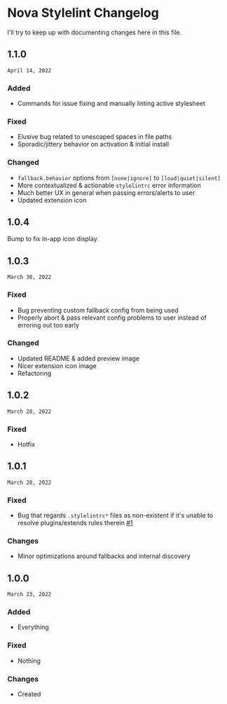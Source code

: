 # Nova Stylelint Changelog
I'll try to keep up with documenting changes here in this file.

## 1.1.0
`April 14, 2022`

### Added
- Commands for issue fixing and manually linting active stylesheet

### Fixed
- Elusive bug related to unescaped spaces in file paths
- Sporadic/jittery behavior on activation & initial install

### Changed
- `fallback.behavior` options from `[none|ignore]` to `[loud|quiet|silent]`
- More contextualized & actionable `stylelintrc` error information
- Much better UX in general when passing errors/alerts to user
- Updated extension icon

## 1.0.4
Bump to fix in-app icon display

## 1.0.3
`March 30, 2022`

### Fixed
- Bug preventing custom fallback config from being used
- Properly abort & pass relevant config problems to user instead of erroring out too early

### Changed
- Updated README & added preview image
- Nicer extension icon image
- Refactoring

## 1.0.2
`March 28, 2022`

### Fixed
- Hotfix

## 1.0.1
`March 28, 2022`

### Fixed
- Bug that regards `.stylelintrc*` files as non-existent if it's unable to resolve plugins/extends rules therein [#1](https://github.com/nlydv/nova-stylelint/issues/1)

### Changes
- Minor optimizations around fallbacks and internal discovery

## 1.0.0
`March 23, 2022`

### Added
- Everything

### Fixed
- Nothing

### Changes
- Created
